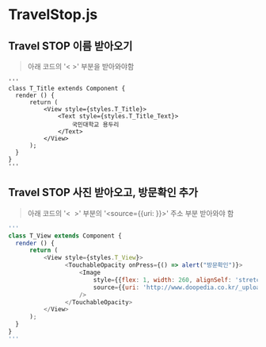 TravelStop.js
========

## Travel STOP 이름 받아오기
> 아래 코드의 '< <Text> </Text> >' 부분을 받아와야함
```'javascript
'''
class T_Title extends Component {
  render () {
      return (
          <View style={styles.T_Title}>
              <Text style={styles.T_Title_Text}>
                  국민대학교 용두리
              </Text>
          </View>
      );
  }
}
'''
```

## Travel STOP 사진 받아오고, 방문확인 추가
> 아래 코드의 '< <Image /> >' 부분의 '<source={{uri: }}>' 주소 부분 받아와야 함
```javascript
'''
class T_View extends Component {
  render () {
      return (
          <View style={styles.T_View}>
                <TouchableOpacity onPress={() => alert("방문확인")}>
                    <Image
                        style={{flex: 1, width: 260, alignSelf: 'stretch', justifyContent: 'center', alignItems: 'center', borderRadius: 10, marginLeft: 50, marginRight: 50, marginTop: 10, marginBottom: 10,}}
                        source={{uri: 'http://www.doopedia.co.kr/_upload/image4/1711/03/171103021618274/171103021618274_thumb_400.jpg'}}
                    />
                </TouchableOpacity>
          </View>
      );
  }
}
'''
```

